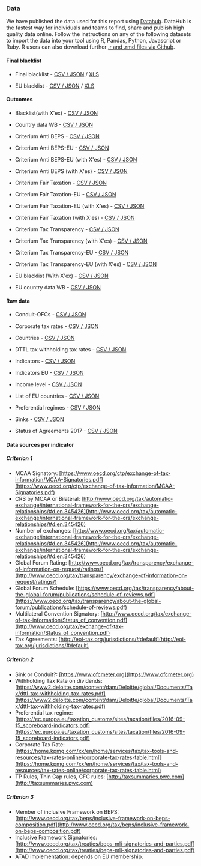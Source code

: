 ### Data

We have published the data used for this report using [Datahub](https://datahub.io). DataHub is the fastest way for individuals and teams to find, share and publish high quality data online. Follow the instructions on any of the following datasets to import the data into your tool using R, Pandas, Python, Javascript or Ruby. R users can also download further [.r and .rmd files via Github](https://github.com/okfn/datafortaxjustice/tree/master/data/paradiselost/r).

#### Final blacklist

* Final blacklist - [CSV / JSON](https://datahub.io/opendatafortaxjustice/blacklist) / [XLS](https://github.com/okfn/datafortaxjustice/blob/master/data/paradiselost/finalblacklist.xlsx?raw=true)

* EU blacklist - [CSV / JSON](https://datahub.io/opendatafortaxjustice/blacklisteu) / [XLS](https://github.com/okfn/datafortaxjustice/blob/master/data/paradiselost/final%20blacklist-EU.xlsx?raw=true)

#### Outcomes

* Blacklist(with X'ex) - [CSV / JSON](https://datahub.io/opendatafortaxjustice/blacklistwithxex)

* Country data WB - [CSV / JSON](https://datahub.io/opendatafortaxjustice/countrydatawb)

* Criterium Anti BEPS - [CSV / JSON](https://datahub.io/opendatafortaxjustice/criteriumantibeps)

* Criterium Anti BEPS-EU - [CSV / JSON](https://datahub.io/opendatafortaxjustice/criteriumantibepseu)

* Criterium Anti BEPS-EU (with X'es) - [CSV / JSON](https://datahub.io/opendatafortaxjustice/criteriumantibepseuwithxes)

* Criterium Anti BEPS (with X'es) - [CSV / JSON](https://datahub.io/opendatafortaxjustice/criteriumantibepswithxes)

* Criterium Fair Taxation - [CSV / JSON](https://datahub.io/opendatafortaxjustice/criteriumfairtaxation)

* Criterium Fair Taxation-EU - [CSV / JSON](https://datahub.io/opendatafortaxjustice/criteriumfairtaxationeu)

* Criterium Fair Taxation-EU (with X'es) - [CSV / JSON](https://datahub.io/opendatafortaxjustice/criteriumfairtaxationeuwithxes)

* Criterium Fair Taxation (with X'es) - [CSV / JSON](https://datahub.io/opendatafortaxjustice/criteriumfairtaxationwithxes)

* Criterium Tax Transparency - [CSV / JSON](https://datahub.io/opendatafortaxjustice/criteriumtaxtransparency)

* Criterium Tax Transparency (with X'es) - [CSV / JSON](https://datahub.io/opendatafortaxjustice/criteriumtaxtransparencywithxes)

* Criterium Tax Transparency-EU - [CSV / JSON](https://datahub.io/opendatafortaxjustice/criteriumtaxtransparencyeu)

* Criterium Tax Transparency-EU (with X'es) - [CSV / JSON](https://datahub.io/opendatafortaxjustice/criteriumtaxtransparencyeuwithxes)

* EU blacklist (With X'ex) - [CSV / JSON](https://datahub.io/opendatafortaxjustice/blacklisteuwithxex)

* EU country data WB - [CSV / JSON](https://datahub.io/opendatafortaxjustice/eucountrydatawb)

#### Raw data

* Conduit-OFCs - [CSV / JSON](https://datahub.io/opendatafortaxjustice/conduits)

* Corporate tax rates - [CSV / JSON](https://datahub.io/opendatafortaxjustice/corporatetaxrates)

* Countries - [CSV / JSON](https://datahub.io/opendatafortaxjustice/countries)

* DTTL tax withholding tax rates - [CSV / JSON](https://datahub.io/opendatafortaxjustice/dttltaxwithholdingtaxrates)

* Indicators - [CSV / JSON](https://datahub.io/opendatafortaxjustice/indicators)

* Indicators EU - [CSV / JSON](https://datahub.io/opendatafortaxjustice/indicatorseu)

* Income level - [CSV / JSON](https://datahub.io/opendatafortaxjustice/incomelevel)

* List of EU countries - [CSV / JSON](https://datahub.io/opendatafortaxjustice/listofeucountries)

* Preferential regimes - [CSV / JSON](https://datahub.io/opendatafortaxjustice/preferentialregimes)

* Sinks - [CSV / JSON](https://datahub.io/opendatafortaxjustice/sinks)

* Status of Agreements 2017 - [CSV / JSON](https://datahub.io/opendatafortaxjustice/statusofagreements2017)

#### Data sources per indicator

##### Criterion 1

* MCAA Signatory: [https://www.oecd.org/ctp/exchange-of-tax-information/MCAA-Signatories.pdf](https://www.oecd.org/ctp/exchange-of-tax-information/MCAA-Signatories.pdf)
* CRS by MCAA or Bilateral: [http://www.oecd.org/tax/automatic-exchange/international-framework-for-the-crs/exchange-relationships/#d.en.345426](http://www.oecd.org/tax/automatic-exchange/international-framework-for-the-crs/exchange-relationships/#d.en.345426)
* Number of exchanges: [http://www.oecd.org/tax/automatic-exchange/international-framework-for-the-crs/exchange-relationships/#d.en.345426](http://www.oecd.org/tax/automatic-exchange/international-framework-for-the-crs/exchange-relationships/#d.en.345426)
* Global Forum Rating: [http://www.oecd.org/tax/transparency/exchange-of-information-on-request/ratings/](http://www.oecd.org/tax/transparency/exchange-of-information-on-request/ratings/)
* Global Forum Schedule: [https://www.oecd.org/tax/transparency/about-the-global-forum/publications/schedule-of-reviews.pdf](https://www.oecd.org/tax/transparency/about-the-global-forum/publications/schedule-of-reviews.pdf)
* Multilateral Convention Signatory: [http://www.oecd.org/tax/exchange-of-tax-information/Status_of_convention.pdf](http://www.oecd.org/tax/exchange-of-tax-information/Status_of_convention.pdf)
* Tax Agreements: [http://eoi-tax.org/jurisdictions/#default](http://eoi-tax.org/jurisdictions/#default)

##### Criterion 2
* Sink or Conduit?: [https://www.ofcmeter.org](https://www.ofcmeter.org)
* Withholding Tax Rate on dividends:
[https://www2.deloitte.com/content/dam/Deloitte/global/Documents/Tax/dttl-tax-withholding-tax-rates.pdf](https://www2.deloitte.com/content/dam/Deloitte/global/Documents/Tax/dttl-tax-withholding-tax-rates.pdf)
* Preferential tax regime: [https://ec.europa.eu/taxation_customs/sites/taxation/files/2016-09-15_scoreboard-indicators.pdf](https://ec.europa.eu/taxation_customs/sites/taxation/files/2016-09-15_scoreboard-indicators.pdf)
* Corporate Tax Rate: [https://home.kpmg.com/xx/en/home/services/tax/tax-tools-and-resources/tax-rates-online/corporate-tax-rates-table.html](https://home.kpmg.com/xx/en/home/services/tax/tax-tools-and-resources/tax-rates-online/corporate-tax-rates-table.html)
* TP Rules, Thin Cap rules, CFC rules: [http://taxsummaries.pwc.com](http://taxsummaries.pwc.com)

##### Criterion 3
* Member of inclusive Framework on BEPS: [http://www.oecd.org/tax/beps/inclusive-framework-on-beps-composition.pdf](http://www.oecd.org/tax/beps/inclusive-framework-on-beps-composition.pdf)
* Inclusive Framework Signatories: [http://www.oecd.org/tax/treaties/beps-mli-signatories-and-parties.pdf](http://www.oecd.org/tax/treaties/beps-mli-signatories-and-parties.pdf)
* ATAD implementation: depends on EU membership.
